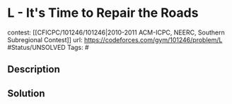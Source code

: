 # L - It's Time to Repair the Roads

contest: [[CFICPC/101246/101246|2010-2011 ACM-ICPC, NEERC, Southern Subregional Contest]]
url: https://codeforces.com/gym/101246/problem/L
#Status/UNSOLVED
Tags: #

## Description

## Solution

